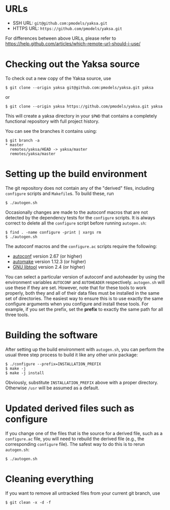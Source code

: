 # URLs
* SSH URL: `git@github.com:pmodels/yaksa.git`
* HTTPS URL: `https://github.com/pmodels/yaksa.git`

For differences between above URLs, please refer to https://help.github.com/articles/which-remote-url-should-i-use/

# Checking out the Yaksa source
To check out a new copy of the Yaksa source, use 

    $ git clone --origin yaksa git@github.com:pmodels/yaksa.git yaksa

or 

    $ git clone --origin yaksa https://github.com/pmodels/yaksa.git yaksa

This will create a yaksa directory in your `$PWD` that contains a completely functional repository with full project history.

You can see the branches it contains using:

    $ git branch -a
    * master
      remotes/yaksa/HEAD -> yaksa/master
      remotes/yaksa/master

# Setting up the build environment
The git repository does not contain any of the "derived" files, including `configure` scripts and `Makefile`s. To build these, run

    $ ./autogen.sh

Occasionally changes are made to the autoconf macros that are not detected by the dependency tests for the `configure` scripts.  It is always correct to delete all the `configure` script before running `autogen.sh`:

    $ find . -name configure -print | xargs rm 
    $ ./autogen.sh

The autoconf macros and the `configure.ac` scripts require the following:
* [autoconf](http://www.gnu.org/software/autoconf/) version 2.67 (or higher)
* [automake](http://www.gnu.org/software/automake/) version 1.12.3 (or higher)
* [GNU libtool](http://www.gnu.org/software/libtool/libtool.html) version 2.4 (or higher) 

You can select a particular version of autoconf and autoheader by using the environment variables `AUTOCONF` and `AUTOHEADER` respectively.  `autogen.sh` will use these if they are set.  However, note that for these tools to work properly, both they and all of their data files must be installed in the same set of directories.  The easiest way to ensure this is to use exactly the same configure arguments when you configure and install these tools. For example, if you set the prefix, set the **prefix** to exactly the same path for all three tools.

# Building the software
After setting up the build environment with `autogen.sh`, you can perform the usual three step process to build it like any other unix package:

    $ ./configure --prefix=INSTALLATION_PREFIX 
    $ make -j 
    $ make -j install

Obviously, substitute `INSTALLATION_PREFIX` above with a proper directory. Otherwise `/usr` will be assumed as a default.

# Updated derived files such as configure
If you change one of the files that is the source for a derived file, such as a `configure.ac` file, you will need to rebuild the derived file (e.g., the corresponding `configure` file).  The safest way to do this is to rerun `autogen.sh`:

    $ ./autogen.sh

# Cleaning everything
If you want to remove all untracked files from your current git branch, use

    $ git clean -x -d -f
